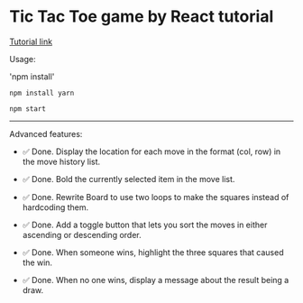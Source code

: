 # Tic Tac Toe game by React tutorial

[Tutorial link](https://reactjs.org/tutorial/tutorial.html)

Usage:

'npm install'

`npm install yarn`

`npm start`

---

Advanced features:

* :white_check_mark: Done. Display the location for each move in the format (col, row) in the move history list.

* :white_check_mark: Done. Bold the currently selected item in the move list.

* :white_check_mark: Done. Rewrite Board to use two loops to make the squares instead of hardcoding them.

* :white_check_mark: Done. Add a toggle button that lets you sort the moves in either ascending or descending order.

* :white_check_mark: Done. When someone wins, highlight the three squares that caused the win.

* :white_check_mark: Done. When no one wins, display a message about the result being a draw.
